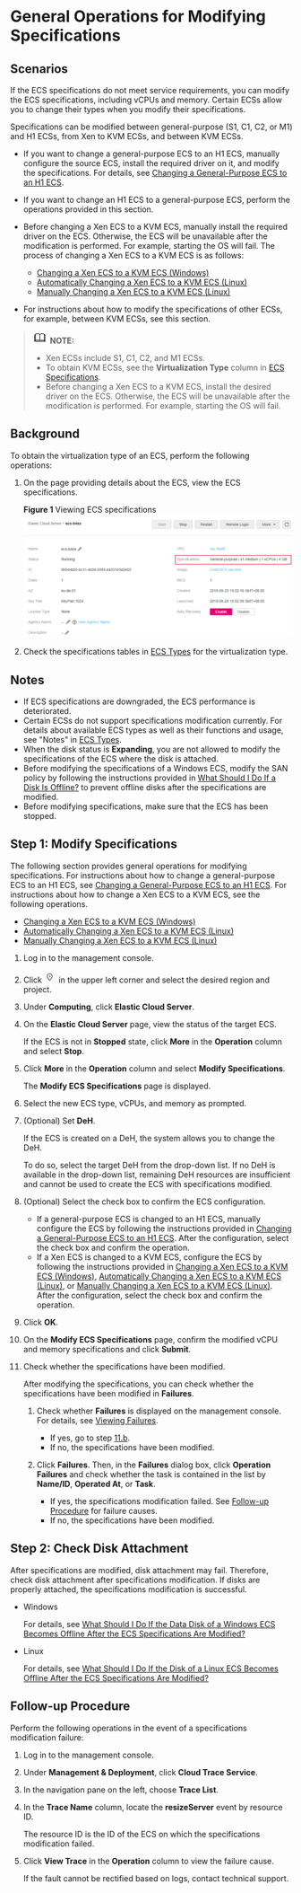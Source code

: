 # General Operations for Modifying Specifications<a name="EN-US_TOPIC_0013771092"></a>

## Scenarios<a name="en-us_topic_0013859511_section14602858172718"></a>

If the ECS specifications do not meet service requirements, you can modify the ECS specifications, including vCPUs and memory. Certain ECSs allow you to change their types when you modify their specifications.

Specifications can be modified between general-purpose \(S1, C1, C2, or M1\) and H1 ECSs, from Xen to KVM ECSs, and between KVM ECSs.

-   If you want to change a general-purpose ECS to an H1 ECS, manually configure the source ECS, install the required driver on it, and modify the specifications. For details, see  [Changing a General-Purpose ECS to an H1 ECS](changing-a-general-purpose-ecs-to-an-h1-ecs.md).
-   If you want to change an H1 ECS to a general-purpose ECS, perform the operations provided in this section.
-   Before changing a Xen ECS to a KVM ECS, manually install the required driver on the ECS. Otherwise, the ECS will be unavailable after the modification is performed. For example, starting the OS will fail. The process of changing a Xen ECS to a KVM ECS is as follows:
    -   [Changing a Xen ECS to a KVM ECS \(Windows\)](changing-a-xen-ecs-to-a-kvm-ecs-(windows).md)
    -   [Automatically Changing a Xen ECS to a KVM ECS \(Linux\)](automatically-changing-a-xen-ecs-to-a-kvm-ecs-(linux).md)
    -   [Manually Changing a Xen ECS to a KVM ECS \(Linux\)](manually-changing-a-xen-ecs-to-a-kvm-ecs-(linux).md)

-   For instructions about how to modify the specifications of other ECSs, for example, between KVM ECSs, see this section.

>![](public_sys-resources/icon-note.gif) **NOTE:**   
>-   Xen ECSs include S1, C1, C2, and M1 ECSs.  
>-   To obtain KVM ECSs, see the  **Virtualization Type**  column in  [ECS Specifications](ecs-specifications.md).  
>-   Before changing a Xen ECS to a KVM ECS, install the desired driver on the ECS. Otherwise, the ECS will be unavailable after the modification is performed. For example, starting the OS will fail.  

## Background<a name="section15710213610"></a>

To obtain the virtualization type of an ECS, perform the following operations:

1.  On the page providing details about the ECS, view the ECS specifications.

    **Figure  1**  Viewing ECS specifications<a name="fig14561414141716"></a>  
    ![](figures/viewing-ecs-specifications.png "viewing-ecs-specifications")

2.  Check the specifications tables in  [ECS Types](ecs-types.md)  for the virtualization type.

## Notes<a name="en-us_topic_0013859511_section57753505172833"></a>

-   If ECS specifications are downgraded, the ECS performance is deteriorated.
-   Certain ECSs do not support specifications modification currently. For details about available ECS types as well as their functions and usage, see "Notes" in  [ECS Types](ecs-types.md).
-   When the disk status is  **Expanding**, you are not allowed to modify the specifications of the ECS where the disk is attached.
-   Before modifying the specifications of a Windows ECS, modify the SAN policy by following the instructions provided in  [What Should I Do If a Disk Is Offline?](what-should-i-do-if-a-disk-is-offline.md)  to prevent offline disks after the specifications are modified.
-   Before modifying specifications, make sure that the ECS has been stopped.

## Step 1: Modify Specifications<a name="section997143905215"></a>

The following section provides general operations for modifying specifications. For instructions about how to change a general-purpose ECS to an H1 ECS, see  [Changing a General-Purpose ECS to an H1 ECS](changing-a-general-purpose-ecs-to-an-h1-ecs.md). For instructions about how to change a Xen ECS to a KVM ECS, see the following operations.

-   [Changing a Xen ECS to a KVM ECS \(Windows\)](changing-a-xen-ecs-to-a-kvm-ecs-(windows).md)
-   [Automatically Changing a Xen ECS to a KVM ECS \(Linux\)](automatically-changing-a-xen-ecs-to-a-kvm-ecs-(linux).md)
-   [Manually Changing a Xen ECS to a KVM ECS \(Linux\)](manually-changing-a-xen-ecs-to-a-kvm-ecs-(linux).md)

1.  Log in to the management console.
2.  Click  ![](figures/icon-region-0.png)  in the upper left corner and select the desired region and project.
3.  Under  **Computing**, click  **Elastic Cloud Server**.
4.  On the  **Elastic Cloud Server**  page, view the status of the target ECS.

    If the ECS is not in  **Stopped**  state, click  **More**  in the  **Operation**  column and select  **Stop**.

5.  Click  **More**  in the  **Operation**  column and select  **Modify Specifications**.

    The  **Modify ECS Specifications**  page is displayed.

6.  Select the new ECS type, vCPUs, and memory as prompted.
7.  \(Optional\) Set  **DeH**.

    If the ECS is created on a DeH, the system allows you to change the DeH.

    To do so, select the target DeH from the drop-down list. If no DeH is available in the drop-down list, remaining DeH resources are insufficient and cannot be used to create the ECS with specifications modified.

8.  \(Optional\) Select the check box to confirm the ECS configuration.
    -   If a general-purpose ECS is changed to an H1 ECS, manually configure the ECS by following the instructions provided in  [Changing a General-Purpose ECS to an H1 ECS](changing-a-general-purpose-ecs-to-an-h1-ecs.md). After the configuration, select the check box and confirm the operation.
    -   If a Xen ECS is changed to a KVM ECS, configure the ECS by following the instructions provided in  [Changing a Xen ECS to a KVM ECS \(Windows\)](changing-a-xen-ecs-to-a-kvm-ecs-(windows).md),  [Automatically Changing a Xen ECS to a KVM ECS \(Linux\)](automatically-changing-a-xen-ecs-to-a-kvm-ecs-(linux).md), or  [Manually Changing a Xen ECS to a KVM ECS \(Linux\)](manually-changing-a-xen-ecs-to-a-kvm-ecs-(linux).md). After the configuration, select the check box and confirm the operation.

9.  Click  **OK**.
10. On the  **Modify ECS Specifications**  page, confirm the modified vCPU and memory specifications and click  **Submit**.
11. Check whether the specifications have been modified.

    After modifying the specifications, you can check whether the specifications have been modified in  **Failures**.

    1.  Check whether  **Failures**  is displayed on the management console. For details, see  [Viewing Failures](viewing-failures.md).
        -   If yes, go to step  [11.b](#li6253192246).
        -   If no, the specifications have been modified.

    2.  <a name="li6253192246"></a>Click  **Failures**. Then, in the  **Failures**  dialog box, click  **Operation Failures**  and check whether the task is contained in the list by  **Name/ID**,  **Operated At**, or  **Task**.
        -   If yes, the specifications modification failed. See  [Follow-up Procedure](#section9461027528)  for failure causes.
        -   If no, the specifications have been modified.



## Step 2: Check Disk Attachment<a name="section88041642132813"></a>

After specifications are modified, disk attachment may fail. Therefore, check disk attachment after specifications modification. If disks are properly attached, the specifications modification is successful.

-   Windows

    For details, see  [What Should I Do If the Data Disk of a Windows ECS Becomes Offline After the ECS Specifications Are Modified?](what-should-i-do-if-the-data-disk-of-a-windows-ecs-becomes-offline-after-the-ecs-specifications-are.md)

-   Linux

    For details, see  [What Should I Do If the Disk of a Linux ECS Becomes Offline After the ECS Specifications Are Modified?](what-should-i-do-if-the-disk-of-a-linux-ecs-becomes-offline-after-the-ecs-specifications-are-modifie.md)


## Follow-up Procedure<a name="section9461027528"></a>

Perform the following operations in the event of a specifications modification failure:

1.  Log in to the management console.
2.  Under  **Management & Deployment**, click  **Cloud Trace Service**.
3.  In the navigation pane on the left, choose  **Trace List**.
4.  In the  **Trace Name**  column, locate the  **resizeServer**  event by resource ID.

    The resource ID is the ID of the ECS on which the specifications modification failed.

5.  Click  **View Trace**  in the  **Operation**  column to view the failure cause.

    If the fault cannot be rectified based on logs, contact technical support.


